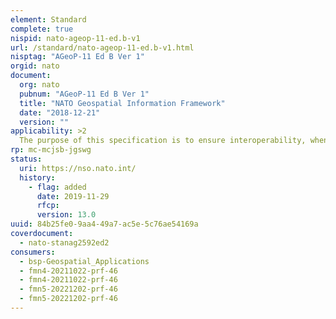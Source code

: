 ```yaml
---
element: Standard
complete: true
nispid: nato-ageop-11-ed.b-v1
url: /standard/nato-ageop-11-ed.b-v1.html
nisptag: "AGeoP-11 Ed B Ver 1"
orgid: nato
document:
  org: nato
  pubnum: "AGeoP-11 Ed B Ver 1"
  title: "NATO Geospatial Information Framework"
  date: "2018-12-21"
  version: ""
applicability: >2
  The purpose of this specification is to ensure interoperability, when disseminating or exchanging Raster and Orthoimagery products on the basis of the DGIWG-108. This document adds requirements to the current DGIWG-108, including the requirement to use STANAG 2586 / AGeoP-08[2] for its metadata.
rp: mc-mcjsb-jgswg
status:
  uri: https://nso.nato.int/
  history: 
    - flag: added
      date: 2019-11-29
      rfcp: 
      version: 13.0
uuid: 84b25fe0-9aa4-49a7-ac5e-5c76ae54169a
coverdocument:
  - nato-stanag2592ed2
consumers:
  - bsp-Geospatial_Applications
  - fmn4-20211022-prf-46
  - fmn4-20211022-prf-46
  - fmn5-20221202-prf-46
  - fmn5-20221202-prf-46
---
```

